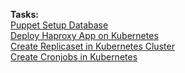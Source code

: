 **Tasks:**  
[Puppet Setup Database](https://github.com/MederD/Kodekloud-Engineer-Tasks/blob/main/Puppet_Setup_Database.md)  
[Deploy Haproxy App on Kubernetes](https://github.com/MederD/Kodekloud-Engineer-Tasks/blob/main/Deploy_Haproxy_App_on_Kubernetes/task.md)  
[Create Replicaset in Kubernetes Cluster](https://github.com/MederD/Kodekloud-Engineer-Tasks/blob/main/Create_Replicaset_in_Kubernetes_Cluster.md)  
[Create Cronjobs in Kubernetes](https://github.com/MederD/Kodekloud-Engineer-Tasks/blob/main/Create_Cronjobs_in_Kubernetes.md)
